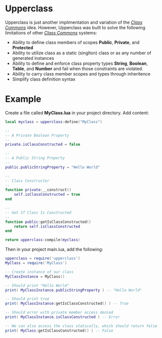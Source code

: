# Upperclass

Upperclass is just another implimentation and variation of the *[Class Commons](https://github.com/bartbes/Class-Commons)* idea. However, Upperclass was built to solve the following limitations of other *[Class Commons](https://github.com/bartbes/Class-Commons)* systems:

* Ability to define class members of scopes **Public**, **Private**, and **Protected**
* Ability to utilize class as a static (singlton) class or as any number of generated instances
* Ability to define and enforce class property types **String**, **Boolean**, **Table**, and **Number** and fail when those constraints are violated.
* Ability to carry class member scopes and types through inheritence
* Simplify class definition syntax

# Example

Create a file called **MyClass.lua** in your project directory. Add content:

```lua
local myclass = upperclass:define("MyClass")

--
-- A Private Boolean Property
--
private.isClassConstructed = false

--
-- A Public String Property
--
public.publicStringProperty = "Hello World"

--
-- Class Constructor
--
function private:__construct()
    self.isClassConstructed = true
end

--
-- Get If Class Is Constructed
--
function public:getIsClassConstructed()
    return self.isClassConstructed
end

return upperclass:compile(myclass)
```

Then in your project main.lua, add the following:

```lua
upperclass = require('upperclass')
MyClass = require('MyClass')

-- Create instance of our class
MyClassInstance = MyClass()

-- Should print "Hello World"
print( MyClassInstance.publicStringProperty ) -- "Hello World"

-- Should print true
print( MyClassInstance:getIsClassConstructed() ) -- True

-- Should error with private member access denied
print( MyClassInstance.isClassConstructed ) -- Error

-- We can also access the class statically, which should return false
print( MyClass:getIsClassConstructed() ) -- False
```
